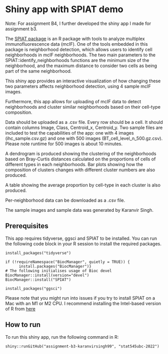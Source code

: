 # Shiny app with SPIAT demo

Note: For assignment B4, I further developed the shiny app I made for assignment b3.

The [SPIAT package](https://trigosteam.github.io/SPIAT/articles/introduction.html) is an R package with tools to analyze multiplex immunofluorescence data (mcIF). One of the tools embedded in this package is neighborhood detection, which allows users to identify cell neighborhoods in mcIF neighborhoods. The two main parameters to the SPIAT::identify_neighborhoods functions are the minimum size of the neighborhood, and the maximum distance to consider two cells as being part of the same neighborhood.

This shiny app provides an interactive visualization of how changing these two parameters affects neighborhood detection, using 4 sample mcIF images.

Furthermore, this app allows for uploading of mcIF data to detect neighborhoods and cluster similar neighborhoods based on their cell-type composition.

Data should be uploaded as a .csv file. Every row should be a cell. It should contain columns Image, Class, Centroid_x, Centroid_y. Two sample files are included to test the capabilities of the app: one with 4 images (ihc_sample.csv.gz) and one with 500 images (BT_cell_level_n_500.gz.csv). Please note runtime for 500 images is about 10 minutes.

A dendrogram is produced showing the clustering of the neighborhoods based on Bray-Curtis distances calculated on the proportions of cells of different types in each neighborhoods. Bar plots showing how the composition of clusters changes with different cluster numbers are also produced.

A table showing the average proportion by cell-type in each cluster is also produced.

Per-neighborhood data can be downloaded as a .csv file.

The sample images and sample data was generated by Karanvir Singh.

## Prerequisites

This app requires tidyverse, ggsci and SPIAT to be installed. You can run the following code block in your R session to install the required packages.

```{r}
install_packages("tidyverse")

if (!requireNamespace("BiocManager", quietly = TRUE)) {
      install.packages("BiocManager")}
# The following initialises usage of Bioc devel
BiocManager::install(version="devel")
BiocManager::install("SPIAT")

install_packages("ggsci")
```

Please note that you might run into issues if you try to install SPIAT on a Mac with an M1 or M2 CPU. I recommend installing the Intel-based version of R from [here](https://cran.r-project.org/bin/macosx/)

## How to run

To run this shiny app, run the following command in R:

```{r}
shiny::runGitHub("assignment-b3-karanvirsingh99", "stat545ubc-2022")
```
